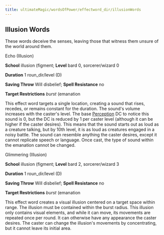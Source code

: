 ```yaml
---
title: ultimateMagic/wordsOfPower/effectword_dir/illusionWords
---
```

## Illusion Words

These words deceive the senses, leaving those that witness them unsure of the world around them.

Echo (Illusion)

**School** illusion (figment; **Level** bard 0, sorcerer/wizard 0

**Duration** 1 roun_dir/level (D)

**Saving Throw** Will disbelief; **Spell Resistance** no

**Target Restrictions** _burst_ (emanation

This effect word targets a single location, creating a sound that rises, recedes, or remains constant for the duration. The sound's volume increases with the caster's level. The base [Perception](skill_dir/perception#_perception) DC to notice this sound is 0, but the DC is reduced by 1 per caster level (although it can be higher if the caster desires). This means that the sound starts out as loud as a creature talking, but by 10th level, it is as loud as creatures engaged in a noisy battle. The sound can resemble anything the caster desires, except it cannot replicate speech or language. Once cast, the type of sound within the emanation cannot be changed.

Glimmering (Illusion)

**School** illusion (figment; **Level** bard 2, sorcerer/wizard 3

**Duration** 1 roun_dir/level (D)

**Saving Throw** Will disbelief; **Spell Resistance** no

**Target Restrictions** _burst_ (emanation

This effect word creates a visual illusion centered on a target space within range. The illusion must be contained within the burst radius. This illusion only contains visual elements, and while it can move, its movements are repeated once per round. It can otherwise have any appearance the caster desires. The caster can change the illusion's movements by concentrating, but it cannot leave its initial area.

